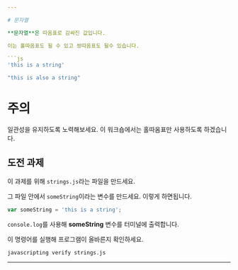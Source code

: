 ```yaml
---

# 문자열

**문자열**은 따옴표로 감싸진 값입니다.

이는 홀따옴표도 될 수 있고 쌍따옴표도 될수 있습니다.

```js
'this is a string'

"this is also a string"
```
# 주의

일관성을 유지하도록 노력해보세요. 이 워크숍에서는 홀따옴표만 사용하도록 하겠습니다.

## 도전 과제

이 과제를 위해 `strings.js`라는 파일을 만드세요.

그 파일 안에서 `someString`이라는 변수를 만드세요. 이렇게 하면됩니다.

```js
var someString = 'this is a string';
```

`console.log`를 사용해 **someString** 변수를 터미널에 출력합니다.

이 명령어를 실행해 프로그램이 올바른지 확인하세요.

`javascripting verify strings.js`

---
```

